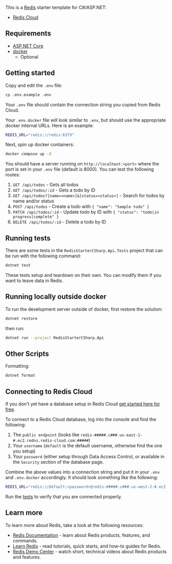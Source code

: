 This is a [Redis](https://redis.io/) starter template for C#/ASP.NET:

- [Redis Cloud](https://redis.io/try-free/)

## Requirements

- [ASP.NET Core](https://dotnet.microsoft.com/en-us/apps/aspnet)
- [docker](https://www.docker.com/)
   - Optional

## Getting started

Copy and edit the `.env` file:

```bash
cp .env.example .env
```

Your `.env` file should contain the connection string you copied from Redis Cloud.

Your `.env.docker` file will look similar to `.env`, but should use the appropriate docker internal URLs. Here is
an example:

```bash
REDIS_URL="redis://redis:6379"
```

Next, spin up docker containers:

```bash
docker compose up -d
```

You should have a server running on `http://localhost:<port>` where the port is set in your `.env` file (default is 8000). You can test the following routes:

1. `GET /api/todos` - Gets all todos
2. `GET /api/todos/:id` - Gets a todo by ID
3. `GET /api/todos?[name=<name>]&[status=<status>]` - Search for todos by name and/or status
4. `POST /api/todos` - Create a todo with `{ "name": "Sample todo" }`
5. `PATCH /api/todos/:id` - Update todo by ID with `{ "status": "todo|in progress|complete" }`
6. `DELETE /api/todos/:id` - Delete a todo by ID

## Running tests

There are some tests in the `RedisStarterCSharp.Api.Tests` project that can be run with the following command:

```bash
dotnet test
```

These tests setup and teardown on their own. You can modify them if you want to leave data in Redis.

## Running locally outside docker

To run the development server outside of docker, first restore the solution:

```bash
dotnet restore
```

then run:

```bash
dotnet run --project RedisStarterCSharp.Api
```

## Other Scripts

Formatting:

```bash
dotnet format
```

## Connecting to Redis Cloud

If you don't yet have a database setup in Redis Cloud [get started here for free](https://redis.io/try-free/).

To connect to a Redis Cloud database, log into the console and find the following:

1. The `public endpoint` (looks like `redis-#####.c###.us-east-1-#.ec2.redns.redis-cloud.com:#####`)
1. Your `username` (`default` is the default username, otherwise find the one you setup)
1. Your `password` (either setup through Data Access Control, or available in the `Security` section of the database
   page.

Combine the above values into a connection string and put it in your `.env` and `.env.docker` accordingly. It should
look something like the following:

```bash
REDIS_URL="redis://default:<password>@redis-#####.c###.us-west-2-#.ec2.redns.redis-cloud.com:#####"
```

Run the [tests](#running-tests) to verify that you are connected properly.

## Learn more

To learn more about Redis, take a look at the following resources:

- [Redis Documentation](https://redis.io/docs/latest/) - learn about Redis products, features, and commands.
- [Learn Redis](https://redis.io/learn/) - read tutorials, quick starts, and how-to guides for Redis.
- [Redis Demo Center](https://redis.io/demo-center/) - watch short, technical videos about Redis products and features.
